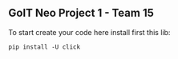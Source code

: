 ## GoIT Neo Project 1 - Team 15

To start create your code here install first this lib:

```
pip install -U click
```
